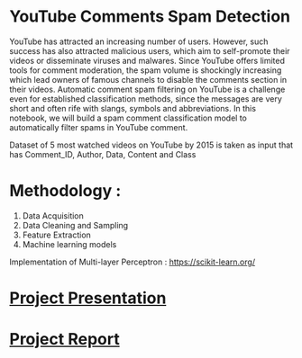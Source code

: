 # YouTube Comments Spam Detection

YouTube has attracted an increasing number of users. However, such success has also attracted malicious users, which aim to self-promote their videos or disseminate viruses and malwares. Since YouTube offers limited tools for comment moderation, the spam volume is shockingly increasing which lead owners of famous channels to disable the comments section in their videos. Automatic comment spam filtering on YouTube is a challenge even for established classification methods, since the messages are very short and often rife with slangs, symbols and abbreviations. In this notebook, we will build a spam comment classification model to automatically filter spams in YouTube comment.

Dataset of 5 most watched videos on YouTube by 2015 is taken as input that has Comment_ID, Author, Data, Content and Class

# Methodology :

1. Data Acquisition
2. Data Cleaning and Sampling
3. Feature Extraction
4. Machine learning models

Implementation of Multi-layer Perceptron : https://scikit-learn.org/


# [Project Presentation](CS418_DS_Project.pptx)


# [Project Report](https://github.com/IndraSK/YouTubeCommentsSpamClassification/blob/main/Youtube%20comments%20spam%20classification.pdf)


